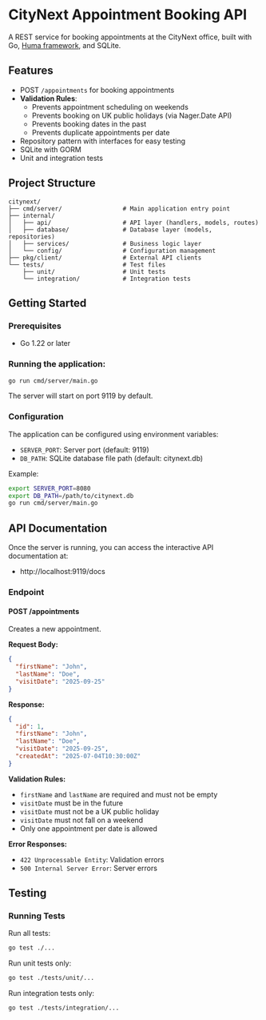 # CityNext Appointment Booking API

A REST service for booking appointments at the CityNext office, built with Go, [Huma framework](https://huma.rocks/), and SQLite.

## Features

- POST `/appointments` for booking appointments
- **Validation Rules**:
  - Prevents appointment scheduling on weekends
  - Prevents booking on UK public holidays (via Nager.Date API)
  - Prevents booking dates in the past
  - Prevents duplicate appointments per date
- Repository pattern with interfaces for easy testing
- SQLite with GORM 
- Unit and integration tests

## Project Structure

```
citynext/
├── cmd/server/                 # Main application entry point
├── internal/
│   ├── api/                    # API layer (handlers, models, routes)
│   ├── database/               # Database layer (models, repositories)
│   ├── services/               # Business logic layer
│   └── config/                 # Configuration management
├── pkg/client/                 # External API clients
└── tests/                      # Test files
    ├── unit/                   # Unit tests
    └── integration/            # Integration tests
```

## Getting Started

### Prerequisites

- Go 1.22 or later

### Running the application:
```bash
go run cmd/server/main.go
```

The server will start on port 9119 by default.

### Configuration

The application can be configured using environment variables:

- `SERVER_PORT`: Server port (default: 9119)
- `DB_PATH`: SQLite database file path (default: citynext.db)

Example:
```bash
export SERVER_PORT=8080
export DB_PATH=/path/to/citynext.db
go run cmd/server/main.go
```

## API Documentation

Once the server is running, you can access the interactive API documentation at:
- http://localhost:9119/docs

### Endpoint

#### POST /appointments

Creates a new appointment.

**Request Body:**
```json
{
  "firstName": "John",
  "lastName": "Doe",
  "visitDate": "2025-09-25"
}
```

**Response:**
```json
{
  "id": 1,
  "firstName": "John",
  "lastName": "Doe",
  "visitDate": "2025-09-25",
  "createdAt": "2025-07-04T10:30:00Z"
}
```

**Validation Rules:**
- `firstName` and `lastName` are required and must not be empty
- `visitDate` must be in the future
- `visitDate` must not be a UK public holiday
- `visitDate` must not fall on a weekend
- Only one appointment per date is allowed

**Error Responses:**
- `422 Unprocessable Entity`: Validation errors
- `500 Internal Server Error`: Server errors

## Testing

### Running Tests

Run all tests:
```bash
go test ./...
```

Run unit tests only:
```bash
go test ./tests/unit/...
```

Run integration tests only:
```bash
go test ./tests/integration/...
```
